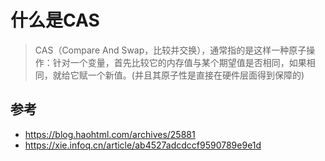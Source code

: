 # 什么是CAS
>CAS（Compare And Swap，比较并交换），通常指的是这样一种原子操作：针对一个变量，首先比较它的内存值与某个期望值是否相同，如果相同，就给它赋一个新值。(并且其原子性是直接在硬件层面得到保障的)

## 参考
- https://blog.haohtml.com/archives/25881
- https://xie.infoq.cn/article/ab4527adcdccf9590789e9e1d
